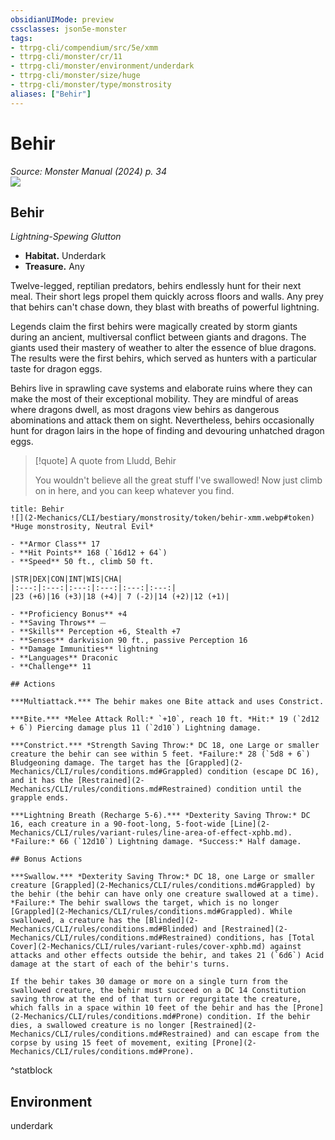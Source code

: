 ```yaml
---
obsidianUIMode: preview
cssclasses: json5e-monster
tags:
- ttrpg-cli/compendium/src/5e/xmm
- ttrpg-cli/monster/cr/11
- ttrpg-cli/monster/environment/underdark
- ttrpg-cli/monster/size/huge
- ttrpg-cli/monster/type/monstrosity
aliases: ["Behir"]
---
```

# Behir
*Source: Monster Manual (2024) p. 34*  
![](2-Mechanics/CLI/bestiary/monstrosity/img/behir.webp#right)

## Behir

*Lightning-Spewing Glutton*

- **Habitat.** Underdark  
- **Treasure.** Any  

Twelve-legged, reptilian predators, behirs endlessly hunt for their next meal. Their short legs propel them quickly across floors and walls. Any prey that behirs can't chase down, they blast with breaths of powerful lightning.

Legends claim the first behirs were magically created by storm giants during an ancient, multiversal conflict between giants and dragons. The giants used their mastery of weather to alter the essence of blue dragons. The results were the first behirs, which served as hunters with a particular taste for dragon eggs.

Behirs live in sprawling cave systems and elaborate ruins where they can make the most of their exceptional mobility. They are mindful of areas where dragons dwell, as most dragons view behirs as dangerous abominations and attack them on sight. Nevertheless, behirs occasionally hunt for dragon lairs in the hope of finding and devouring unhatched dragon eggs.

> [!quote] A quote from Lludd, Behir  
> 
> You wouldn't believe all the great stuff I've swallowed! Now just climb on in here, and you can keep whatever you find.


```ad-statblock
title: Behir
![](2-Mechanics/CLI/bestiary/monstrosity/token/behir-xmm.webp#token)
*Huge monstrosity, Neutral Evil*

- **Armor Class** 17 
- **Hit Points** 168 (`16d12 + 64`) 
- **Speed** 50 ft., climb 50 ft.

|STR|DEX|CON|INT|WIS|CHA|
|:---:|:---:|:---:|:---:|:---:|:---:|
|23 (+6)|16 (+3)|18 (+4)| 7 (-2)|14 (+2)|12 (+1)|

- **Proficiency Bonus** +4
- **Saving Throws** ⏤
- **Skills** Perception +6, Stealth +7
- **Senses** darkvision 90 ft., passive Perception 16
- **Damage Immunities** lightning
- **Languages** Draconic
- **Challenge** 11

## Actions

***Multiattack.*** The behir makes one Bite attack and uses Constrict.

***Bite.*** *Melee Attack Roll:* `+10`, reach 10 ft. *Hit:* 19 (`2d12 + 6`) Piercing damage plus 11 (`2d10`) Lightning damage.

***Constrict.*** *Strength Saving Throw:* DC 18, one Large or smaller creature the behir can see within 5 feet. *Failure:* 28 (`5d8 + 6`) Bludgeoning damage. The target has the [Grappled](2-Mechanics/CLI/rules/conditions.md#Grappled) condition (escape DC 16), and it has the [Restrained](2-Mechanics/CLI/rules/conditions.md#Restrained) condition until the grapple ends.

***Lightning Breath (Recharge 5-6).*** *Dexterity Saving Throw:* DC 16, each creature in a 90-foot-long, 5-foot-wide [Line](2-Mechanics/CLI/rules/variant-rules/line-area-of-effect-xphb.md). *Failure:* 66 (`12d10`) Lightning damage. *Success:* Half damage.

## Bonus Actions

***Swallow.*** *Dexterity Saving Throw:* DC 18, one Large or smaller creature [Grappled](2-Mechanics/CLI/rules/conditions.md#Grappled) by the behir (the behir can have only one creature swallowed at a time). *Failure:* The behir swallows the target, which is no longer [Grappled](2-Mechanics/CLI/rules/conditions.md#Grappled). While swallowed, a creature has the [Blinded](2-Mechanics/CLI/rules/conditions.md#Blinded) and [Restrained](2-Mechanics/CLI/rules/conditions.md#Restrained) conditions, has [Total Cover](2-Mechanics/CLI/rules/variant-rules/cover-xphb.md) against attacks and other effects outside the behir, and takes 21 (`6d6`) Acid damage at the start of each of the behir's turns.

If the behir takes 30 damage or more on a single turn from the swallowed creature, the behir must succeed on a DC 14 Constitution saving throw at the end of that turn or regurgitate the creature, which falls in a space within 10 feet of the behir and has the [Prone](2-Mechanics/CLI/rules/conditions.md#Prone) condition. If the behir dies, a swallowed creature is no longer [Restrained](2-Mechanics/CLI/rules/conditions.md#Restrained) and can escape from the corpse by using 15 feet of movement, exiting [Prone](2-Mechanics/CLI/rules/conditions.md#Prone).
```
^statblock

## Environment

underdark